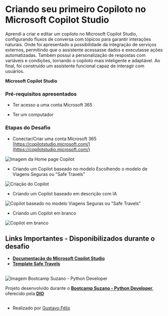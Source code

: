# Criando seu primeiro Copiloto no Microsoft Copilot Studio

Aprendi a criar e editar um copiloto no Microsoft Copilot Studio, configurando fluxos de conversa com tópicos para garantir interações naturais. Onde foi apresentado a possibilidade da integração de serviços externos, permitindo que o assistente acessasse dados e executasse ações automatizadas. Também possui a personalização de respostas com variáveis e condições, tornando o copiloto mais inteligente e adaptável. Ao final, foi construído um assistente funcional capaz de interagir com usuários.

**Microsoft Copilot Studio**

### Pré-requisitos apresentados

* Ter acesso a uma conta Microsoft 365

* Ter um computador

### Etapas do Desafio

* Conectar/Criar uma conta Microsoft 365 [https://copilotstudio.microsoft.com/](https://copilotstudio.microsoft.com/)

![Imagem da Home page Copilot](![image](https://github.com/Gustavo-Felix/primeiro-copilot-DIO/blob/ceb13d3ffd8fad86482a846a71078307fb79e6f8/homePage.png))

* Criando um Copilot baseado no modelo 
Escolhendo o modelo de Viagens Seguras ou "Safe Travels"

![Criação do Copilot](![image](https://github.com/user-attachments/assets/c610a98a-11d7-4228-a2a3-332a0bfb7571))

* Criando um Copilot baseado em descrição com IA

![Copilot baseado no modelo Viagens Seguras ou "Safe Travels"](![image](https://github.com/user-attachments/assets/e372b014-0c2b-45bb-bcd2-5887d5996934))

* Criando um Copilot em branco

![Copilot em branco](![image](https://github.com/user-attachments/assets/2550eb89-36e2-4cfb-93c5-c751ca96aafd))

## Links Importantes - Disponibilizados durante o desafio

* [**Documentação do Microsoft Copilot Studio**](https://learn.microsoft.com/pt-br/microsoft-copilot-studio/)
* [**Template Safe Travels**](https://learn.microsoft.com/en-us/microsoft-copilot-studio/template-safe-travels)

##

![Imagem Bootcamp Suzano - Python Developer](https://assets.dio.me/wqFNFD1_7AKN1MpbZvurY1cUcpUXQ2ELMfW5Bi9R8VM/f:webp/h:120/q:80/L3RyYWNrcy9lN2MzZjVkNy0yMTEwLTQ3N2YtYmYxMS0wNjg3MjQzMjZjYzEucG5n)

Projeto desenvolvido durante o [**Bootcamp Suzano - Python Developer**](https://www.dio.me/bootcamp/suzano-python-developer), oferecido pela [**DIO**](https://www.dio.me/)

##

- Realizado por [Gustavo Félix](https://github.com/Gustavo-Felix)
